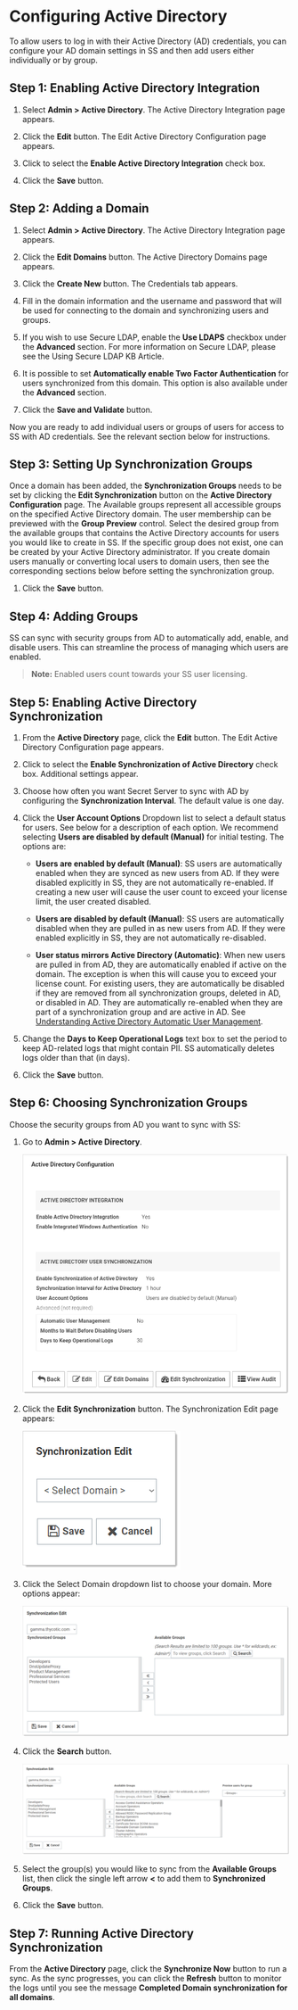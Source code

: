 [title]: # (Configuring Active Directory)
[tags]: # (Active Directory)
[priority]: # (1000)

# Configuring Active Directory

To allow users to log in with their Active Directory (AD) credentials, you can configure your AD domain settings in SS and then add users either individually or by group.

## Step 1: Enabling Active Directory Integration

1. Select **Admin \> Active Directory**. The Active Directory Integration page appears.

1. Click the **Edit** button. The Edit Active Directory Configuration page appears.

1. Click to select the **Enable Active Directory Integration** check box.

1. Click the **Save** button.

## Step 2: Adding a Domain

1. Select **Admin \> Active Directory**. The Active Directory Integration page appears.

1. Click the **Edit Domains** button. The Active Directory Domains page appears.

1. Click the **Create New** button. The Credentials tab appears.

1. Fill in the domain information and the username and password that will be used for connecting to the domain and synchronizing users and groups.

1. If you wish to use Secure LDAP, enable the **Use LDAPS** checkbox under the **Advanced** section. For more information on Secure LDAP, please see the Using Secure LDAP KB Article.

1. It is possible to set **Automatically enable Two Factor Authentication** for users synchronized from this domain. This option is also available under the **Advanced** section.

1. Click the **Save and Validate** button.

Now you are ready to add individual users or groups of users for access to SS with AD credentials. See the relevant section below for instructions.

## Step 3: Setting Up Synchronization Groups

Once a domain has been added, the **Synchronization Groups** needs to be set by clicking the **Edit Synchronization** button on the **Active Directory Configuration** page. The Available groups represent all accessible groups on the specified Active Directory domain. The user membership can be previewed with the **Group Preview** control. Select the desired group from the available groups that contains the Active Directory accounts for users you would like to create in SS. If the specific group does not exist, one can be created by your Active Directory administrator. If you create domain users manually or converting local users to domain users, then see the corresponding sections below before setting the synchronization group.

1. Click the **Save** button.

## Step 4: Adding Groups

SS can sync with security groups from AD to automatically add, enable, and disable users. This can streamline the process of managing which users are enabled.

> **Note:** Enabled users count towards your SS user licensing.

## Step 5: Enabling Active Directory Synchronization

1. From the **Active Directory** page, click the **Edit** button. The Edit Active Directory Configuration page appears.

1. Click to select the **Enable Synchronization of Active Directory** check box. Additional settings appear.

1. Choose how often you want Secret Server to sync with AD by configuring the **Synchronization Interval**. The default value is one day.

1. Click the **User Account Options** Dropdown list to select a default status for users. See below for a description of each option. We recommend selecting **Users are disabled by default (Manual)** for initial testing. The options are:

   - **Users are enabled by default (Manual)**: SS users are automatically enabled when they are synced as new users from AD. If they were disabled explicitly in SS, they are not automatically re-enabled. If creating a new user will cause the user count to exceed your license limit, the user created disabled.
   - **Users are disabled by default (Manual)**: SS users are automatically disabled when they are pulled in as new users from AD. If they were enabled explicitly in SS, they are not automatically re-disabled.

   - **User status mirrors Active Directory (Automatic)**: When new users are pulled in from AD, they are automatically enabled if active on the domain. The exception is when this will cause you to exceed your license count. For existing users, they are automatically be disabled if they are removed from all synchronization groups, deleted in AD, or disabled in AD. They are automatically re-enabled when they are part of a synchronization group and are active in AD. See [Understanding Active Directory Automatic User Management](../../directory-services/active-directory/understanding-ad-automatic-user-management/index.md).

1. Change the **Days to Keep Operational Logs** text box to set the period to keep AD-related logs that might contain PII. SS automatically deletes logs older than that (in days).

1. Click the **Save** button.

## Step 6: Choosing Synchronization Groups

Choose the security groups from AD you want to sync with SS:

1. Go to **Admin \> Active Directory**.

    ![image-20191203150447650](images/image-20191203150447650.png)

1. Click the **Edit Synchronization** button. The Synchronization Edit page appears:

   ![image-20191115111837932](images/image-20191115111837932.png)

1. Click the Select Domain dropdown list to choose your domain. More options appear:

   ![image-20191115111929782](images/image-20191115111929782.png)

1. Click the **Search** button.

   ![image-20191115112109905](images/image-20191115112109905.png)

1. Select the group(s) you would like to sync from the **Available Groups** list, then click the single left arrow **<** to add them to **Synchronized Groups**.

1. Click the **Save** button.

## Step 7: Running Active Directory Synchronization

From the **Active Directory** page, click the **Synchronize Now** button to run a sync. As the sync progresses, you can click the **Refresh** button to monitor the logs until you see the message **Completed Domain synchronization for all domains**.
